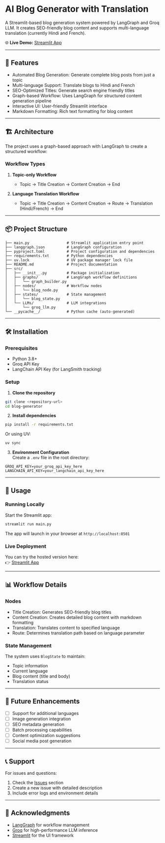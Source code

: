 # AI Blog Generator with Translation

A Streamlit-based blog generation system powered by LangGraph and Groq LLM. It creates SEO-friendly blog content and supports multi-language translation (currently Hindi and French).  

🌐 **Live Demo:** [Streamlit App](https://bloggeneratorgit-bgkj9c8a2rbu3ojejng4ef.streamlit.app/)  

---

## 🚀 Features

- Automated Blog Generation: Generate complete blog posts from just a topic  
- Multi-language Support: Translate blogs to Hindi and French  
- SEO-Optimized Titles: Generate search engine friendly titles  
- Graph-based Workflow: Uses LangGraph for structured content generation pipeline  
- Interactive UI: User-friendly Streamlit interface  
- Markdown Formatting: Rich text formatting for blog content  

---

## 🏗️ Architecture

The project uses a graph-based approach with LangGraph to create a structured workflow:

### Workflow Types

1. **Topic-only Workflow**  
   - Topic → Title Creation → Content Creation → End  

2. **Language Translation Workflow**  
   - Topic → Title Creation → Content Creation → Route → Translation (Hindi/French) → End  

---

## 📦 Project Structure

```
├── main.py                 # Streamlit application entry point
├── langgraph.json          # LangGraph configuration
├── pyproject.toml          # Project configuration and dependencies
├── requirements.txt        # Python dependencies
├── uv.lock                 # UV package manager lock file
├── README.md               # Project documentation
├── src/
│   ├── __init__.py         # Package initialization
│   ├── graphs/             # LangGraph workflow definitions
│   │   └── graph_builder.py
│   ├── nodes/              # Workflow nodes
│   │   └── blog_node.py
│   ├── states/             # State management
│   │   └── blog_state.py
│   └── LLMs/               # LLM integrations
│       └── groq_llm.py
└── __pycache__/            # Python cache (auto-generated)
```

---

## 🛠️ Installation

### Prerequisites
- Python 3.8+  
- Groq API Key  
- LangChain API Key (for LangSmith tracking)  

### Setup

1. **Clone the repository**
```bash
git clone <repository-url>
cd blog-generator
```

2. **Install dependencies**
```bash
pip install -r requirements.txt
```

Or using UV:
```bash
uv sync
```

3. **Environment Configuration**  
Create a `.env` file in the root directory:
```env
GROQ_API_KEY=your_groq_api_key_here
LANGCHAIN_API_KEY=your_langchain_api_key_here
```

---

## 🚀 Usage

### Running Locally
Start the Streamlit app:
```bash
streamlit run main.py
```

The app will launch in your browser at `http://localhost:8501`

### Live Deployment
You can try the hosted version here:  
👉 [Streamlit App](https://bloggeneratorgit-bgkj9c8a2rbu3ojejng4ef.streamlit.app/)  

---

## 📊 Workflow Details

### Nodes
- Title Creation: Generates SEO-friendly blog titles  
- Content Creation: Creates detailed blog content with markdown formatting  
- Translation: Translates content to specified language  
- Route: Determines translation path based on language parameter  

### State Management
The system uses `BlogState` to maintain:
- Topic information  
- Current language  
- Blog content (title and body)  
- Translation status  

---

## 🔮 Future Enhancements

- [ ] Support for additional languages  
- [ ] Image generation integration  
- [ ] SEO metadata generation  
- [ ] Batch processing capabilities  
- [ ] Content optimization suggestions  
- [ ] Social media post generation  

---

## 📞 Support

For issues and questions:
1. Check the [Issues](../../issues) section  
2. Create a new issue with detailed description  
3. Include error logs and environment details  

---

## 🙏 Acknowledgments

- [LangGraph](https://langchain-ai.github.io/langgraph/) for workflow management  
- [Groq](https://groq.com/) for high-performance LLM inference  
- [Streamlit](https://streamlit.io/) for the UI framework  
